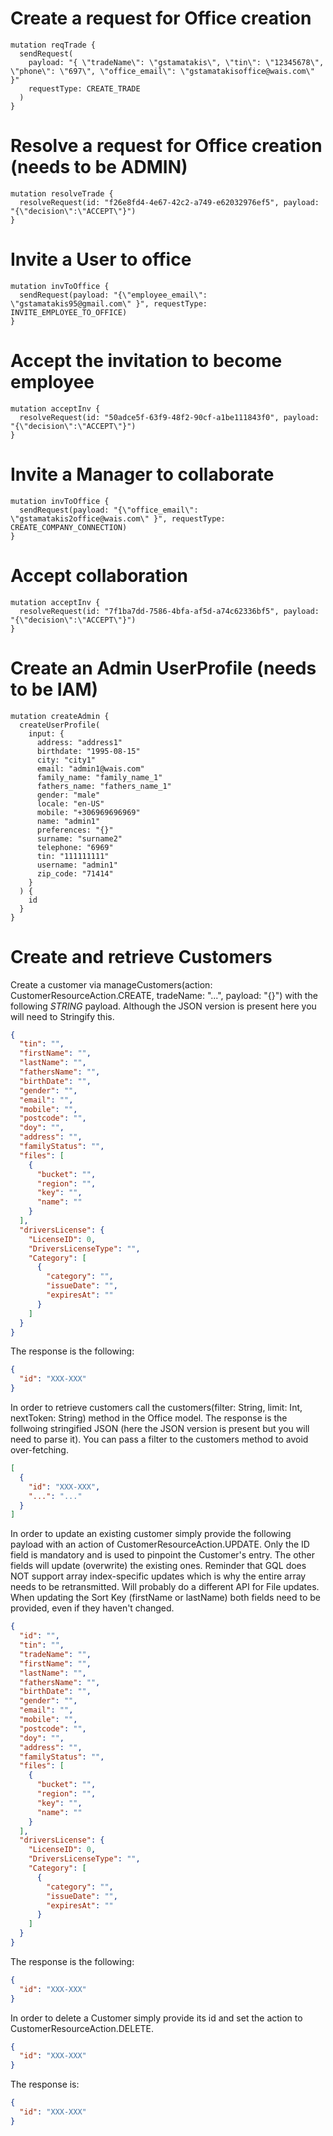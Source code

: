 # Create a request for Office creation

```gql
mutation reqTrade {
  sendRequest(
    payload: "{ \"tradeName\": \"gstamatakis\", \"tin\": \"12345678\", \"phone\": \"697\", \"office_email\": \"gstamatakisoffice@wais.com\" }"
    requestType: CREATE_TRADE
  )
}
```

# Resolve a request for Office creation (needs to be ADMIN)

```gql
mutation resolveTrade {
  resolveRequest(id: "f26e8fd4-4e67-42c2-a749-e62032976ef5", payload: "{\"decision\":\"ACCEPT\"}")
}
```

# Invite a User to office

```gql
mutation invToOffice {
  sendRequest(payload: "{\"employee_email\": \"gstamatakis95@gmail.com\" }", requestType: INVITE_EMPLOYEE_TO_OFFICE)
}
```

# Accept the invitation to become employee

```gql
mutation acceptInv {
  resolveRequest(id: "50adce5f-63f9-48f2-90cf-a1be111843f0", payload: "{\"decision\":\"ACCEPT\"}")
}
```

# Invite a Manager to collaborate

```gql
mutation invToOffice {
  sendRequest(payload: "{\"office_email\": \"gstamatakis2office@wais.com\" }", requestType: CREATE_COMPANY_CONNECTION)
}
```

# Accept collaboration

```gql
mutation acceptInv {
  resolveRequest(id: "7f1ba7dd-7586-4bfa-af5d-a74c62336bf5", payload: "{\"decision\":\"ACCEPT\"}")
}
```

# Create an Admin UserProfile (needs to be IAM)

```gql
mutation createAdmin {
  createUserProfile(
    input: {
      address: "address1"
      birthdate: "1995-08-15"
      city: "city1"
      email: "admin1@wais.com"
      family_name: "family_name_1"
      fathers_name: "fathers_name_1"
      gender: "male"
      locale: "en-US"
      mobile: "+306969696969"
      name: "admin1"
      preferences: "{}"
      surname: "surname2"
      telephone: "6969"
      tin: "111111111"
      username: "admin1"
      zip_code: "71414"
    }
  ) {
    id
  }
}
```

# Create and retrieve Customers

Create a customer via manageCustomers(action: CustomerResourceAction.CREATE, tradeName: "...", payload: "{}") with the following _STRING_ payload.
Although the JSON version is present here you will need to Stringify this.

```json
{
  "tin": "",
  "firstName": "",
  "lastName": "",
  "fathersName": "",
  "birthDate": "",
  "gender": "",
  "email": "",
  "mobile": "",
  "postcode": "",
  "doy": "",
  "address": "",
  "familyStatus": "",
  "files": [
    {
      "bucket": "",
      "region": "",
      "key": "",
      "name": ""
    }
  ],
  "driversLicense": {
    "LicenseID": 0,
    "DriversLicenseType": "",
    "Category": [
      {
        "category": "",
        "issueDate": "",
        "expiresAt": ""
      }
    ]
  }
}
```

The response is the following:

```json
{
  "id": "XXX-XXX"
}
```

In order to retrieve customers call the customers(filter: String, limit: Int, nextToken: String) method in the Office model.
The response is the follwoing stringified JSON (here the JSON version is present but you will need to parse it).
You can pass a filter to the customers method to avoid over-fetching.

```json
[
  {
    "id": "XXX-XXX",
    "...": "..."
  }
]
```

In order to update an existing customer simply provide the following payload with an action of CustomerResourceAction.UPDATE.
Only the ID field is mandatory and is used to pinpoint the Customer's entry.
The other fields will update (overwrite) the existing ones.
Reminder that GQL does NOT support array index-specific updates which is why the entire array needs to be retransmitted. Will probably do a different API for File updates.
When updating the Sort Key (firstName or lastName) both fields need to be provided, even if they haven't changed.

```json
{
  "id": "",
  "tin": "",
  "tradeName": "",
  "firstName": "",
  "lastName": "",
  "fathersName": "",
  "birthDate": "",
  "gender": "",
  "email": "",
  "mobile": "",
  "postcode": "",
  "doy": "",
  "address": "",
  "familyStatus": "",
  "files": [
    {
      "bucket": "",
      "region": "",
      "key": "",
      "name": ""
    }
  ],
  "driversLicense": {
    "LicenseID": 0,
    "DriversLicenseType": "",
    "Category": [
      {
        "category": "",
        "issueDate": "",
        "expiresAt": ""
      }
    ]
  }
}
```

The response is the following:

```json
{
  "id": "XXX-XXX"
}
```

In order to delete a Customer simply provide its id and set the action to CustomerResourceAction.DELETE.

```json
{
  "id": "XXX-XXX"
}
```

The response is:

```json
{
  "id": "XXX-XXX"
}
```
